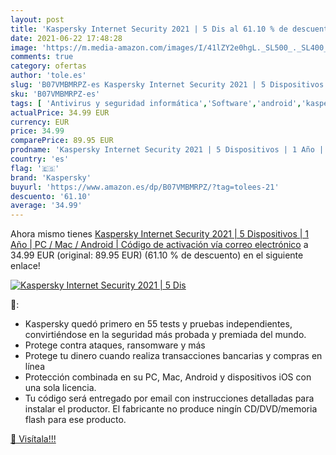 ```yaml
---
layout: post
title: 'Kaspersky Internet Security 2021 | 5 Dis al 61.10 % de descuento'
date: 2021-06-22 17:48:28
image: 'https://m.media-amazon.com/images/I/41lZY2e0hgL._SL500_._SL400_.jpg'
comments: true
category: ofertas
author: 'tole.es'
slug: 'B07VMBMRPZ-es Kaspersky Internet Security 2021 | 5 Dispositivos | 1 Año...'
sku: 'B07VMBMRPZ-es'
tags: [ 'Antivirus y seguridad informática','Software','android','kaspersky', ]
actualPrice: 34.99 EUR
currency: EUR
price: 34.99
comparePrice: 89.95 EUR
prodname: 'Kaspersky Internet Security 2021 | 5 Dispositivos | 1 Año | PC / Mac / Android | Código de activación vía correo electrónico'
country: 'es'
flag: '🇪🇸'
brand: 'Kaspersky'
buyurl: 'https://www.amazon.es/dp/B07VMBMRPZ/?tag=tolees-21'
descuento: '61.10'
average: '34.99'
---
```


Ahora mismo tienes [Kaspersky Internet Security 2021 | 5 Dispositivos | 1 Año | PC / Mac / Android | Código de activación vía correo electrónico](https://www.amazon.es/dp/B07VMBMRPZ/?tag=tolees-21) a 34.99 EUR (original: 89.95 EUR) (61.10 %  de descuento) en el siguiente enlace!

[![Kaspersky Internet Security 2021 | 5 Dis](https://m.media-amazon.com/images/I/41lZY2e0hgL._SL500_._SL400_.jpg)](https://www.amazon.es/dp/B07VMBMRPZ/?tag=tolees-21)

🔎:

- Kaspersky quedó primero en 55 tests y pruebas independientes, convirtiéndose en la seguridad más probada y premiada del mundo.
- Protege contra ataques, ransomware y más
- Protege tu dinero cuando realiza transacciones bancarias y compras en línea
- Protección combinada en su PC, Mac, Android y dispositivos iOS con una sola licencia.
- Tu código será entregado por email con instrucciones detalladas para instalar el productor. El fabricante no produce ningín CD/DVD/memoria flash para ese producto.

[🛒 Visítala!!!](https://www.amazon.es/dp/B07VMBMRPZ/?tag=tolees-21)
